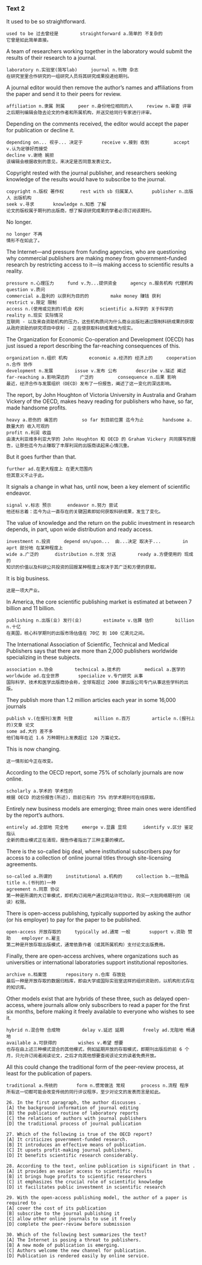 ### Text 2

It used to be so straightforward. 

```
used to be 过去曾经是		straightforward a.简单的 不复杂的
它曾是如此简单直接。
```



A team of researchers working together in the laboratory would submit the results of their research to a journal. 

```
laboratory n.实验室(简写lab)		journal n.刊物 杂志
在研究室里合作研究的一组研究人员将其研究成果投递给期刊。
```



A journal editor would then remove the author’s names and affiliations from the paper and send it to their peers for review. 

```
affiliation n.隶属 附属		peer n.身份地位相同的人		review n.审查 评审
之后期刊编辑会隐去论文的作者和所属机构，并送交给同行专家进行评审。
```



Depending on the comments received, the editor would accept the paper for publication or decline it. 

```
depending on... 视乎... 决定于		receive v.接到 收到			accept v.认为足够好而接受
decline v.谢绝 婉拒		
该编辑会根据收到的意见，来决定是否同意发表论文。
```



Copyright rested with the journal publisher, and researchers seeking knowledge of the results would have to subscribe to the journal.

```
copyright n.版权 著作权		rest with sb 归属某人		publisher n.出版人 出版机构
seek v.寻求		knowledge n.知悉 了解		
论文的版权属于期刊的出版商，想了解该研究成果的学者必须订阅该期刊。
```



No longer. 

```
no longer 不再
情形不在如此了。
```



The Internet—and pressure from funding agencies, who are questioning why commercial publishers are making money from government–funded research by restricting access to it—is making access to scientific results a reality. 

```
pressure n.心理压力		fund v.为...提供资金		agency n.服务机构 代理机构		question v.质问
commercial a.盈利的 以获利为目的的		make money 赚钱 获利		restrict v.限定 限制
access n.(使用或见到的)机会 权利		scientific a.科学的 关于科学的		reality n.现实 实际情况
互联网 - 以及来自资助机构的压力，这些机构质问为什么商业出版社通过限制科研成果的获取从政府资助的研究项目中获利 - 正在使获取科研成果成为现实。
```



The Organization for Economic Co-operation and Development (OECD) has just issued a report describing the far-reaching consequences of this. 

```
organization n.组织 机构		economic a.经济的 经济上的		cooperation n.合作 协作
development n.发展		issue v.发布 公布		describe v.描述 阐述	
far-reaching a.影响深远的	广泛的			consequence n.后果 影响
最近，经济合作与发展组织（OECD）发布了一份报告，阐述了这一变化的深远影响。
```



The report, by John Houghton of Victoria University in Australia and Graham Vickery of the OECD, makes heavy reading for publishers who have, so far, made handsome profits. 

```
heavy a.悲伤的	痛苦的			so far 到目前位置 迄今为止		handsome a.数量大的	收入可观的
profit n.利润 收益
由澳大利亚维多利亚大学的 John Houghton 和 OECD 的 Graham Vickery 共同撰写的报告，让那些迄今为止赚取了丰厚利润的出版商读起来心情沉重。
```



But it goes further than that. 

```
further ad.在更大程度上 在更大范围内
但其意义不止于此。
```



It signals a change in what has, until now, been a key element of scientific endeavor.

```
signal v.标志 预示		endeavor n.努力 尝试
他还标志着：迄今为止一直存在的关键因素即如何获取科研成果，发生了变化。
```



The value of knowledge and the return on the public investment in research depends, in part, upon wide distribution and ready access. 

```
investment n.投资		depend on/upon...  由...决定 取决于...		in aprt 部分地 在某种程度上
wide a.广泛的 		distribution n.分发 分送		ready a.方便使用的 现成的 	
知识的价值以及科研公共投资的回报某种程度上取决于其广泛和方便的获取。
```



It is big business. 

```
这是一项大产业。
```



In America, the core scientific publishing market is estimated at between 7 billion and ​11 billion. 

```
publishing n.出版(业) 发行(业)		estimate v.估算 估价		billion n.十亿
在美国，核心科学期刊的出版市场估值在 70亿 到 100 亿美元之间。
```



The International Association of Scientific, Technical and Medical Publishers says that there are more than 2,000 publishers worldwide specializing in these subjects. 

```
association n.协会		technical a.技术的			medical a.医学的		
worldwide ad.在全世界		specialize v.专门研究 从事		
国际科学、技术和医学出版商协会称，全球有超过 2000 家出版公司专门从事这些学科的出版。
```



They publish more than 1.2 million articles each year in some 16,000 journals

```
publish v.(在报刊)发表 刊登		million n.百万 		article n.(报刊上的)文章 论文
some ad.大约 差不多
他们每年在近 1.6 万种期刊上发表超过 120 万篇论文。
```



This is now changing. 

```
这一情形如今正在改变。
```



According to the OECD report, some 75% of scholarly journals are now online. 

```
scholarly a.学术的 学术性的	
根据 OECD 的这份报告(所述)，目前已有约 75% 的学术期刊可在线获取。
```



Entirely new business models are emerging; three main ones were identified by the report’s authors. 

```
entirely ad.全部地 完全地		emerge v.显露 显现		identify v.区分 鉴定 指认
全新的商业模式正在涌现，报告作者指出了三种主要的模式。
```



There is the so-called big deal, where institutional subscribers pay for access to a collection of online journal titles through site-licensing agreements. 

```
so-called a.所谓的		institutional a.机构的		collection b.一批物品	title n.(书刊的)一种
agreement n.同意 协议
第一种是所谓的大订单模式，即机构订阅用户通过网站许可协议，购买一大批网络期刊的（阅读）权限。
```



There is open-access publishing, typically supported by asking the author (or his employer) to pay for the paper to be published. 

``` 
open-access 开放存取的	  typically ad.通常 一般	   support v.资助 赞助	  employer n.雇主
第二种是开放存取出版模式，通常依靠作者（或其所属机构）支付论文出版费用。
```



Finally, there are open-access archives, where organizations such as universities or international laboratories support institutional repositories. 

```
archive n.档案馆		repository n.仓库 存放处
最后一种是开放存取的数据归档库，即由大学或国际实验室这样的组织资助的，以机构形式存在的知识库。
```



Other models exist that are hybrids of these three, such as delayed open-access, where journals allow only subscribers to read a paper for the first six months, before making it freely available to everyone who wishes to see it. 

```
hybrid n.混合物 合成物		delay v.延迟 延期		freely ad.无阻地 畅通地		
available a.可获得的		wishes v.希望 想要
也存在由上述三种模式混合的其他模式，例如延期开放的存取模式，即期刊出版后的前 6 个月，只允许订阅者阅读论文，之后才向其他想要查阅该论文的读者免费开放。
```



All this could change the traditional form of the peer-review process, at least for the publication of papers.

```
traditional a.传统的		form n.惯常做法 常规		process n.流程 程序
所有这一切都可能会改变传统的同行评议程序，至少对论文的发表而言是如此。
```



```
26. In the first paragraph, the author discusses .
[A] the background information of journal editing 
[B] the publication routine of laboratory reports
[C] the relations of authors with journal publishers 
[D] the traditional process of journal publication

27. Which of the following is true of the OECD report?
[A] It criticizes government-funded research. 
[B] It introduces an effective means of publication.
[C] It upsets profit-making journal publishers. 
[D] It benefits scientific research considerably.

28. According to the text, online publication is significant in that .
[A] it provides an easier access to scientific results 
[B] it brings huge profits to scientific researchers
[C] it emphasizes the crucial role of scientific knowledge 
[D] it facilitates public investment in scientific research

29. With the open-access publishing model, the author of a paper is required to .
[A] cover the cost of its publication 
[B] subscribe to the journal publishing it
[C] allow other online journals to use it freely 
[D] complete the peer-review before submission

30. Which of the following best summarizes the text?
[A] The Internet is posing a threat to publishers. 
[B] A new mode of publication is emerging.
[C] Authors welcome the new channel for publication. 
[D] Publication is rendered easily by online service.
```

